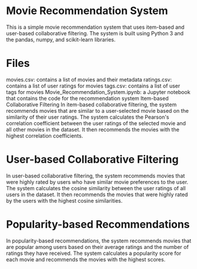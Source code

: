 # Movie Recommendation System
This is a simple movie recommendation system that uses item-based and user-based collaborative filtering. The system is built using Python 3 and the pandas, numpy, and scikit-learn libraries.

# Files
movies.csv: contains a list of movies and their metadata
ratings.csv: contains a list of user ratings for movies
tags.csv: contains a list of user tags for movies
Movie_Recommendation_System.ipynb: a Jupyter notebook that contains the code for the recommendation system
Item-based Collaborative Filtering
In item-based collaborative filtering, the system recommends movies that are similar to a user-selected movie based on the similarity of their user ratings. The system calculates the Pearson's correlation coefficient between the user ratings of the selected movie and all other movies in the dataset. It then recommends the movies with the highest correlation coefficients.

# User-based Collaborative Filtering
In user-based collaborative filtering, the system recommends movies that were highly rated by users who have similar movie preferences to the user. The system calculates the cosine similarity between the user ratings of all users in the dataset. It then recommends the movies that were highly rated by the users with the highest cosine similarities.

# Popularity-based Recommendations
In popularity-based recommendations, the system recommends movies that are popular among users based on their average ratings and the number of ratings they have received. The system calculates a popularity score for each movie and recommends the movies with the highest scores.
